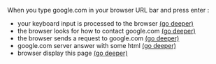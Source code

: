 When you type google.com in your browser URL bar and press enter :

- your keyboard input is processed to the browser [(go deeper)](./keyboard/index.md)
- the browser looks for how to contact google.com [(go deeper)](./dns/index.md)
- the browser sends a request to google.com [(go deeper)](./request/index.md)
- google.com server answer with some html [(go deeper)](./explore/index.md)
- browser display this page [(go deeper)](./display/index.md)
